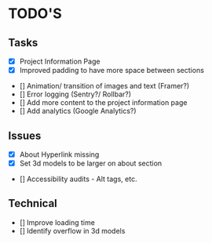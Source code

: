# TODO'S

## Tasks

- [x] Project Information Page
- [x] Improved padding to have more space between sections
- [] Animation/ transition of images and text (Framer?)
- [] Error logging (Sentry?/ Rollbar?)
- [] Add more content to the project information page
- [] Add analytics (Google Analytics?)

## Issues

- [x] About Hyperlink missing
- [x] Set 3d models to be larger on about section
- [] Accessibility audits - Alt tags, etc.

## Technical

- [] Improve loading time
- [] Identify overflow in 3d models
